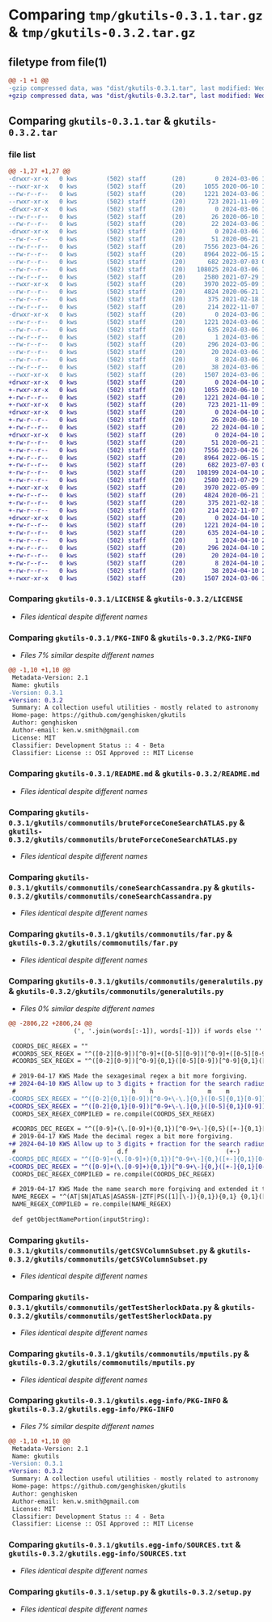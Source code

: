 # Comparing `tmp/gkutils-0.3.1.tar.gz` & `tmp/gkutils-0.3.2.tar.gz`

## filetype from file(1)

```diff
@@ -1 +1 @@
-gzip compressed data, was "dist/gkutils-0.3.1.tar", last modified: Wed Mar  6 14:48:52 2024, max compression
+gzip compressed data, was "dist/gkutils-0.3.2.tar", last modified: Wed Apr 10 23:52:40 2024, max compression
```

## Comparing `gkutils-0.3.1.tar` & `gkutils-0.3.2.tar`

### file list

```diff
@@ -1,27 +1,27 @@
-drwxr-xr-x   0 kws        (502) staff       (20)        0 2024-03-06 14:48:52.137975 gkutils-0.3.1/
--rwxr-xr-x   0 kws        (502) staff       (20)     1055 2020-06-10 15:35:24.000000 gkutils-0.3.1/LICENSE
--rw-r--r--   0 kws        (502) staff       (20)     1221 2024-03-06 14:48:52.137668 gkutils-0.3.1/PKG-INFO
--rwxr-xr-x   0 kws        (502) staff       (20)      723 2021-11-09 11:03:16.000000 gkutils-0.3.1/README.md
-drwxr-xr-x   0 kws        (502) staff       (20)        0 2024-03-06 14:48:52.125668 gkutils-0.3.1/gkutils/
--rw-r--r--   0 kws        (502) staff       (20)       26 2020-06-10 15:01:19.000000 gkutils-0.3.1/gkutils/__init__.py
--rw-r--r--   0 kws        (502) staff       (20)       22 2024-03-06 14:46:11.000000 gkutils-0.3.1/gkutils/__version__.py
-drwxr-xr-x   0 kws        (502) staff       (20)        0 2024-03-06 14:48:52.136642 gkutils-0.3.1/gkutils/commonutils/
--rw-r--r--   0 kws        (502) staff       (20)       51 2020-06-21 19:02:34.000000 gkutils-0.3.1/gkutils/commonutils/__init__.py
--rw-r--r--   0 kws        (502) staff       (20)     7556 2023-04-26 17:44:40.000000 gkutils-0.3.1/gkutils/commonutils/bruteForceConeSearchATLAS.py
--rw-r--r--   0 kws        (502) staff       (20)     8964 2022-06-15 20:04:56.000000 gkutils-0.3.1/gkutils/commonutils/coneSearchCassandra.py
--rw-r--r--   0 kws        (502) staff       (20)      682 2023-07-03 09:10:46.000000 gkutils-0.3.1/gkutils/commonutils/far.py
--rw-r--r--   0 kws        (502) staff       (20)   108025 2024-03-06 14:45:47.000000 gkutils-0.3.1/gkutils/commonutils/generalutils.py
--rw-r--r--   0 kws        (502) staff       (20)     2580 2021-07-29 15:53:22.000000 gkutils-0.3.1/gkutils/commonutils/getCSVColumnSubset.py
--rwxr-xr-x   0 kws        (502) staff       (20)     3970 2022-05-09 17:15:02.000000 gkutils-0.3.1/gkutils/commonutils/getTestSherlockData.py
--rw-r--r--   0 kws        (502) staff       (20)     4824 2020-06-21 19:10:34.000000 gkutils-0.3.1/gkutils/commonutils/mputils.py
--rw-r--r--   0 kws        (502) staff       (20)      375 2021-02-18 18:00:55.000000 gkutils-0.3.1/gkutils/commonutils/test.py
--rw-r--r--   0 kws        (502) staff       (20)      214 2022-11-07 17:52:59.000000 gkutils-0.3.1/gkutils/commonutils/testReadGenericDataFile.py
-drwxr-xr-x   0 kws        (502) staff       (20)        0 2024-03-06 14:48:52.128494 gkutils-0.3.1/gkutils.egg-info/
--rw-r--r--   0 kws        (502) staff       (20)     1221 2024-03-06 14:48:51.000000 gkutils-0.3.1/gkutils.egg-info/PKG-INFO
--rw-r--r--   0 kws        (502) staff       (20)      635 2024-03-06 14:48:51.000000 gkutils-0.3.1/gkutils.egg-info/SOURCES.txt
--rw-r--r--   0 kws        (502) staff       (20)        1 2024-03-06 14:48:51.000000 gkutils-0.3.1/gkutils.egg-info/dependency_links.txt
--rw-r--r--   0 kws        (502) staff       (20)      296 2024-03-06 14:48:51.000000 gkutils-0.3.1/gkutils.egg-info/entry_points.txt
--rw-r--r--   0 kws        (502) staff       (20)       20 2024-03-06 14:48:51.000000 gkutils-0.3.1/gkutils.egg-info/requires.txt
--rw-r--r--   0 kws        (502) staff       (20)        8 2024-03-06 14:48:51.000000 gkutils-0.3.1/gkutils.egg-info/top_level.txt
--rw-r--r--   0 kws        (502) staff       (20)       38 2024-03-06 14:48:52.138113 gkutils-0.3.1/setup.cfg
--rwxr-xr-x   0 kws        (502) staff       (20)     1507 2024-03-06 14:03:24.000000 gkutils-0.3.1/setup.py
+drwxr-xr-x   0 kws        (502) staff       (20)        0 2024-04-10 23:52:40.369644 gkutils-0.3.2/
+-rwxr-xr-x   0 kws        (502) staff       (20)     1055 2020-06-10 15:35:24.000000 gkutils-0.3.2/LICENSE
+-rw-r--r--   0 kws        (502) staff       (20)     1221 2024-04-10 23:52:40.369186 gkutils-0.3.2/PKG-INFO
+-rwxr-xr-x   0 kws        (502) staff       (20)      723 2021-11-09 11:03:16.000000 gkutils-0.3.2/README.md
+drwxr-xr-x   0 kws        (502) staff       (20)        0 2024-04-10 23:52:40.353126 gkutils-0.3.2/gkutils/
+-rw-r--r--   0 kws        (502) staff       (20)       26 2020-06-10 15:01:19.000000 gkutils-0.3.2/gkutils/__init__.py
+-rw-r--r--   0 kws        (502) staff       (20)       22 2024-04-10 23:42:50.000000 gkutils-0.3.2/gkutils/__version__.py
+drwxr-xr-x   0 kws        (502) staff       (20)        0 2024-04-10 23:52:40.367916 gkutils-0.3.2/gkutils/commonutils/
+-rw-r--r--   0 kws        (502) staff       (20)       51 2020-06-21 19:02:34.000000 gkutils-0.3.2/gkutils/commonutils/__init__.py
+-rw-r--r--   0 kws        (502) staff       (20)     7556 2023-04-26 17:44:40.000000 gkutils-0.3.2/gkutils/commonutils/bruteForceConeSearchATLAS.py
+-rw-r--r--   0 kws        (502) staff       (20)     8964 2022-06-15 20:04:56.000000 gkutils-0.3.2/gkutils/commonutils/coneSearchCassandra.py
+-rw-r--r--   0 kws        (502) staff       (20)      682 2023-07-03 09:10:46.000000 gkutils-0.3.2/gkutils/commonutils/far.py
+-rw-r--r--   0 kws        (502) staff       (20)   108199 2024-04-10 23:41:31.000000 gkutils-0.3.2/gkutils/commonutils/generalutils.py
+-rw-r--r--   0 kws        (502) staff       (20)     2580 2021-07-29 15:53:22.000000 gkutils-0.3.2/gkutils/commonutils/getCSVColumnSubset.py
+-rwxr-xr-x   0 kws        (502) staff       (20)     3970 2022-05-09 17:15:02.000000 gkutils-0.3.2/gkutils/commonutils/getTestSherlockData.py
+-rw-r--r--   0 kws        (502) staff       (20)     4824 2020-06-21 19:10:34.000000 gkutils-0.3.2/gkutils/commonutils/mputils.py
+-rw-r--r--   0 kws        (502) staff       (20)      375 2021-02-18 18:00:55.000000 gkutils-0.3.2/gkutils/commonutils/test.py
+-rw-r--r--   0 kws        (502) staff       (20)      214 2022-11-07 17:52:59.000000 gkutils-0.3.2/gkutils/commonutils/testReadGenericDataFile.py
+drwxr-xr-x   0 kws        (502) staff       (20)        0 2024-04-10 23:52:40.356740 gkutils-0.3.2/gkutils.egg-info/
+-rw-r--r--   0 kws        (502) staff       (20)     1221 2024-04-10 23:52:40.000000 gkutils-0.3.2/gkutils.egg-info/PKG-INFO
+-rw-r--r--   0 kws        (502) staff       (20)      635 2024-04-10 23:52:40.000000 gkutils-0.3.2/gkutils.egg-info/SOURCES.txt
+-rw-r--r--   0 kws        (502) staff       (20)        1 2024-04-10 23:52:40.000000 gkutils-0.3.2/gkutils.egg-info/dependency_links.txt
+-rw-r--r--   0 kws        (502) staff       (20)      296 2024-04-10 23:52:40.000000 gkutils-0.3.2/gkutils.egg-info/entry_points.txt
+-rw-r--r--   0 kws        (502) staff       (20)       20 2024-04-10 23:52:40.000000 gkutils-0.3.2/gkutils.egg-info/requires.txt
+-rw-r--r--   0 kws        (502) staff       (20)        8 2024-04-10 23:52:40.000000 gkutils-0.3.2/gkutils.egg-info/top_level.txt
+-rw-r--r--   0 kws        (502) staff       (20)       38 2024-04-10 23:52:40.369878 gkutils-0.3.2/setup.cfg
+-rwxr-xr-x   0 kws        (502) staff       (20)     1507 2024-03-06 14:03:24.000000 gkutils-0.3.2/setup.py
```

### Comparing `gkutils-0.3.1/LICENSE` & `gkutils-0.3.2/LICENSE`

 * *Files identical despite different names*

### Comparing `gkutils-0.3.1/PKG-INFO` & `gkutils-0.3.2/PKG-INFO`

 * *Files 7% similar despite different names*

```diff
@@ -1,10 +1,10 @@
 Metadata-Version: 2.1
 Name: gkutils
-Version: 0.3.1
+Version: 0.3.2
 Summary: A collection useful utilities - mostly related to astronomy
 Home-page: https://github.com/genghisken/gkutils
 Author: genghisken
 Author-email: ken.w.smith@gmail.com
 License: MIT
 Classifier: Development Status :: 4 - Beta
 Classifier: License :: OSI Approved :: MIT License
```

### Comparing `gkutils-0.3.1/README.md` & `gkutils-0.3.2/README.md`

 * *Files identical despite different names*

### Comparing `gkutils-0.3.1/gkutils/commonutils/bruteForceConeSearchATLAS.py` & `gkutils-0.3.2/gkutils/commonutils/bruteForceConeSearchATLAS.py`

 * *Files identical despite different names*

### Comparing `gkutils-0.3.1/gkutils/commonutils/coneSearchCassandra.py` & `gkutils-0.3.2/gkutils/commonutils/coneSearchCassandra.py`

 * *Files identical despite different names*

### Comparing `gkutils-0.3.1/gkutils/commonutils/far.py` & `gkutils-0.3.2/gkutils/commonutils/far.py`

 * *Files identical despite different names*

### Comparing `gkutils-0.3.1/gkutils/commonutils/generalutils.py` & `gkutils-0.3.2/gkutils/commonutils/generalutils.py`

 * *Files 0% similar despite different names*

```diff
@@ -2806,22 +2806,24 @@
                  (', '.join(words[:-1]), words[-1])) if words else ''
 
 COORDS_DEC_REGEX = ""
 #COORDS_SEX_REGEX = "^([0-2][0-9])[^0-9]+([0-5][0-9])[^0-9]+([0-5][0-9])(\.[0-9]+){0,1}[^0-9+\-]+([+-]){0,1}([0-9][0-9])[^0-9]+([0-5][0-9])[^0-9]+([0-5][0-9])(\.[0-9]+){0,1}[^0-9 ]{0,1}( ([0-9][0-9]{0,1})){0,1}"
 #COORDS_SEX_REGEX = "^([0-2][0-9])[^0-9]{0,1}([0-5][0-9])[^0-9]{0,1}([0-5][0-9])(\.[0-9]+){0,1}[^0-9+\-]{0,5}([+-]){0,1}([0-9][0-9])[^0-9]{0,1}([0-5][0-9])[^0-9]{0,1}([0-5][0-9])(\.[0-9]+){0,1}[^0-9 ]{0,1}( +([0-9][0-9]{0,1})){0,1}"
 
 # 2019-04-17 KWS Made the sexagesimal regex a bit more forgiving.
+# 2024-04-10 KWS Allow up to 3 digits + fraction for the search radius.
 #                                h    h               m    m                       s    s     .  f                       (+-)              d    d                    m    m               s    s     .  f                        (radius)
-COORDS_SEX_REGEX = "^([0-2]{0,1}[0-9])[^0-9+\-\.]{0,}([0-5]{0,1}[0-9])[^0-9+\-\.]{0,}([0-5]{0,1}[0-9])(\.[0-9]+){0,1}[^0-9+\-\.]{0,}([+-]){0,1}([0-9]{0,1}[0-9])[^0-9+\-\.]{0,}([0-5]{0,1}[0-9])[^0-9+\-\.]{0,}([0-5]{0,1}[0-9])(\.[0-9]+){0,1}[^0-9+\-\.]{0,}(([0-9][0-9]{0,1})){0,1}$"
+COORDS_SEX_REGEX = "^([0-2]{0,1}[0-9])[^0-9+\-\.]{0,}([0-5]{0,1}[0-9])[^0-9+\-\.]{0,}([0-5]{0,1}[0-9])(\.[0-9]+){0,1}[^0-9+\-\.]{0,}([+-]){0,1}([0-9]{0,1}[0-9])[^0-9+\-\.]{0,}([0-5]{0,1}[0-9])[^0-9+\-\.]{0,}([0-5]{0,1}[0-9])(\.[0-9]+){0,1}[^0-9+\-\.]{0,}(([0-9][0-9]{0,2}(\.[0-9]+){0,1})){0,1}$"
 COORDS_SEX_REGEX_COMPILED = re.compile(COORDS_SEX_REGEX)
 
 #COORDS_DEC_REGEX = "^([0-9]+(\.[0-9]+){0,1})[^0-9+\-]{0,5}([+-]{0,1}[0-9]+(\.[0-9]+){0,1})[^0-9 ]{0,1}( +([0-9][0-9]{0,1})){0,1}"
 # 2019-04-17 KWS Made the decimal regex a bit more forgiving.
+# 2024-04-10 KWS Allow up to 3 digits + fraction for the search radius.
 #                            d.f                           (+-)            d.f                         (radius)
-COORDS_DEC_REGEX = "^([0-9]+(\.[0-9]+){0,1})[^0-9+\-]{0,}([+-]{0,1}[0-9]+(\.[0-9]+){0,1})[^0-9]{0,}(([0-9][0-9]{0,1})){0,1}$"
+COORDS_DEC_REGEX = "^([0-9]+(\.[0-9]+){0,1})[^0-9+\-]{0,}([+-]{0,1}[0-9]+(\.[0-9]+){0,1})[^0-9]{0,}(([0-9][0-9]{0,2}(\.[0-9]+){0,1})){0,1}$"
 COORDS_DEC_REGEX_COMPILED = re.compile(COORDS_DEC_REGEX)
 
 # 2019-04-17 KWS Made the name search more forgiving and extended it to ZTF.
 NAME_REGEX = "^(AT|SN|ATLAS|ASASSN-|ZTF|PS([1][\-]){0,1}){0,1} {0,1}([2][0]){0,1}([0-9][0-9][a-z]{1,7}|[0-9][0-9][A-Z])$"
 NAME_REGEX_COMPILED = re.compile(NAME_REGEX)
 
 def getObjectNamePortion(inputString):
```

### Comparing `gkutils-0.3.1/gkutils/commonutils/getCSVColumnSubset.py` & `gkutils-0.3.2/gkutils/commonutils/getCSVColumnSubset.py`

 * *Files identical despite different names*

### Comparing `gkutils-0.3.1/gkutils/commonutils/getTestSherlockData.py` & `gkutils-0.3.2/gkutils/commonutils/getTestSherlockData.py`

 * *Files identical despite different names*

### Comparing `gkutils-0.3.1/gkutils/commonutils/mputils.py` & `gkutils-0.3.2/gkutils/commonutils/mputils.py`

 * *Files identical despite different names*

### Comparing `gkutils-0.3.1/gkutils.egg-info/PKG-INFO` & `gkutils-0.3.2/gkutils.egg-info/PKG-INFO`

 * *Files 7% similar despite different names*

```diff
@@ -1,10 +1,10 @@
 Metadata-Version: 2.1
 Name: gkutils
-Version: 0.3.1
+Version: 0.3.2
 Summary: A collection useful utilities - mostly related to astronomy
 Home-page: https://github.com/genghisken/gkutils
 Author: genghisken
 Author-email: ken.w.smith@gmail.com
 License: MIT
 Classifier: Development Status :: 4 - Beta
 Classifier: License :: OSI Approved :: MIT License
```

### Comparing `gkutils-0.3.1/gkutils.egg-info/SOURCES.txt` & `gkutils-0.3.2/gkutils.egg-info/SOURCES.txt`

 * *Files identical despite different names*

### Comparing `gkutils-0.3.1/setup.py` & `gkutils-0.3.2/setup.py`

 * *Files identical despite different names*

